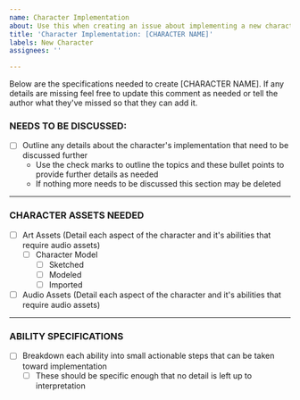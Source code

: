 ```yaml
---
name: Character Implementation
about: Use this when creating an issue about implementing a new character
title: 'Character Implementation: [CHARACTER NAME]'
labels: New Character
assignees: ''

---
```


Below are the specifications needed to create [CHARACTER NAME]. If any details are missing feel free to update this comment as needed or tell the author what they've missed so that they can add it.

### NEEDS TO BE DISCUSSED:

- [ ] Outline any details about the character's implementation that need to be discussed further
    - Use the check marks to outline the topics and these bullet points to provide further details as needed
    - If nothing more needs to be discussed this section may be deleted
____________________________________________________________________________________________________________________________________
### CHARACTER ASSETS NEEDED

- [ ] Art Assets (Detail each aspect of the character and it's abilities that require audio assets)
    - [ ] Character Model
       - [ ] Sketched
       - [ ] Modeled
       - [ ] Imported
- [ ] Audio Assets (Detail each aspect of the character and it's abilities that require audio assets)
____________________________________________________________________________________________________________________________________
### ABILITY SPECIFICATIONS

- [ ] Breakdown each ability into small actionable steps that can be taken toward implementation
   - [ ] These should be specific enough that no detail is left up to interpretation
